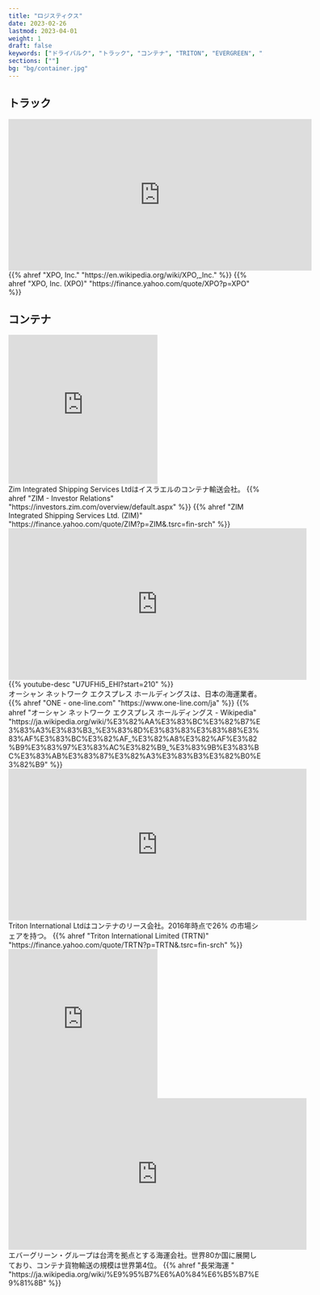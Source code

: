 ```yaml
---
title: "ロジスティクス"
date: 2023-02-26
lastmod: 2023-04-01
weight: 1
draft: false
keywords: ["ドライバルク", "トラック", "コンテナ", "TRITON", "EVERGREEN", "ZIM"]
sections: [""]
bg: "bg/container.jpg"
---
```


## トラック
<div class="googlemap-if">
<iframe src="https://www.google.com/maps/embed?pb=!4v1677902431019!6m8!1m7!1sTWViV05qrF9jYjRV3vT-FA!2m2!1d39.10315499060344!2d-94.58075935543067!3f210.86949007893773!4f2.4653043651141076!5f1.2414380013269821" width="600" height="300" style="border:0;" allowfullscreen="" loading="lazy" referrerpolicy="no-referrer-when-downgrade"></iframe>
<div class="description-wide">
{{% ahref "XPO, Inc." "https://en.wikipedia.org/wiki/XPO,_Inc." %}}
{{% ahref "XPO, Inc. (XPO)" "https://finance.yahoo.com/quote/XPO?p=XPO" %}}
</div>
</div>


## コンテナ

<div class="googlemap-if">
<iframe src="https://www.google.com/maps/embed?pb=!4v1678702125484!6m8!1m7!1sa-I8SjKj8wZ7aYMcuD6zlA!2m2!1d32.79021691153199!2d34.95891049734592!3f200.1381057375247!4f27.915497585237205!5f0.4772553173285183" width="295" height="295" style="border:0;" allowfullscreen="" loading="lazy" referrerpolicy="no-referrer-when-downgrade"></iframe>
<div class="description">
Zim Integrated Shipping Services Ltdはイスラエルのコンテナ輸送会社。
{{% ahref "ZIM - Investor Relations" "https://investors.zim.com/overview/default.aspx" %}}
{{% ahref "ZIM Integrated Shipping Services Ltd. (ZIM)" "https://finance.yahoo.com/quote/ZIM?p=ZIM&.tsrc=fin-srch" %}}
</div>
</div>

<div class="googlemap-if">
<iframe src="https://www.google.com/maps/embed?pb=!4v1677934499048!6m8!1m7!1sluobIU6IEyt0uRgy7uAJLA!2m2!1d35.40461760905954!2d139.6742706059286!3f116.7242762331013!4f0.37961127070565226!5f3.325193203789971" width="590" height="300" style="border:0;" allowfullscreen="" loading="lazy" referrerpolicy="no-referrer-when-downgrade"></iframe>
{{% youtube-desc "U7UFHi5_EHI?start=210" %}}
<div class="description-wide">
オーシャン ネットワーク エクスプレス ホールディングスは、日本の海運業者。
{{% ahref "ONE - one-line.com" "https://www.one-line.com/ja" %}}
{{% ahref "オーシャン ネットワーク エクスプレス ホールディングス - Wikipedia" "https://ja.wikipedia.org/wiki/%E3%82%AA%E3%83%BC%E3%82%B7%E3%83%A3%E3%83%B3_%E3%83%8D%E3%83%83%E3%83%88%E3%83%AF%E3%83%BC%E3%82%AF_%E3%82%A8%E3%82%AF%E3%82%B9%E3%83%97%E3%83%AC%E3%82%B9_%E3%83%9B%E3%83%BC%E3%83%AB%E3%83%87%E3%82%A3%E3%83%B3%E3%82%B0%E3%82%B9" %}}
</div>
</div>

<div class="googlemap-if">
<iframe src="https://www.google.com/maps/embed?pb=!4v1677460565802!6m8!1m7!1smDIXBVsgYMjXuJOgQda2HA!2m2!1d-6.963580780454642!2d110.4308911801062!3f307.70672781361685!4f-2.58670987670439!5f1.5141324384223855" width="590" height="300" style="border:0;" allowfullscreen="" loading="lazy" referrerpolicy="no-referrer-when-downgrade"></iframe>
<div class="description-wide">
Triton International Ltdはコンテナのリース会社。2016年時点で26% の市場シェアを持つ。
{{% ahref "Triton International Limited (TRTN)" "https://finance.yahoo.com/quote/TRTN?p=TRTN&.tsrc=fin-srch" %}}
</div>
</div>

<div class="googlemap-if">
<iframe src="https://www.google.com/maps/embed?pb=!4v1678191682559!6m8!1m7!1seqVq4AvqR6YY_VWzEZvfqg!2m2!1d-22.87127463567389!2d-43.20404751181944!3f126.2515644318789!4f-4.132053497778202!5f2.6595395979260554" width="295" height="295" style="border:0;" allowfullscreen="" loading="lazy" referrerpolicy="no-referrer-when-downgrade"></iframe>
<iframe src="https://www.google.com/maps/embed?pb=!4v1677460919674!6m8!1m7!1smKjGonLhSefa5PCRJzusXw!2m2!1d-6.961661460772471!2d110.4308354482967!3f303.4267063708006!4f-0.8201629172988305!5f1.5556344477360105" width="590" height="300" style="border:0;" allowfullscreen="" loading="lazy" referrerpolicy="no-referrer-when-downgrade"></iframe>
<div class="description-wide">
エバーグリーン・グループは台湾を拠点とする海運会社。世界80か国に展開しており、コンテナ貨物輸送の規模は世界第4位。
{{% ahref "長栄海運 " "https://ja.wikipedia.org/wiki/%E9%95%B7%E6%A0%84%E6%B5%B7%E9%81%8B" %}}
</div>
</div>